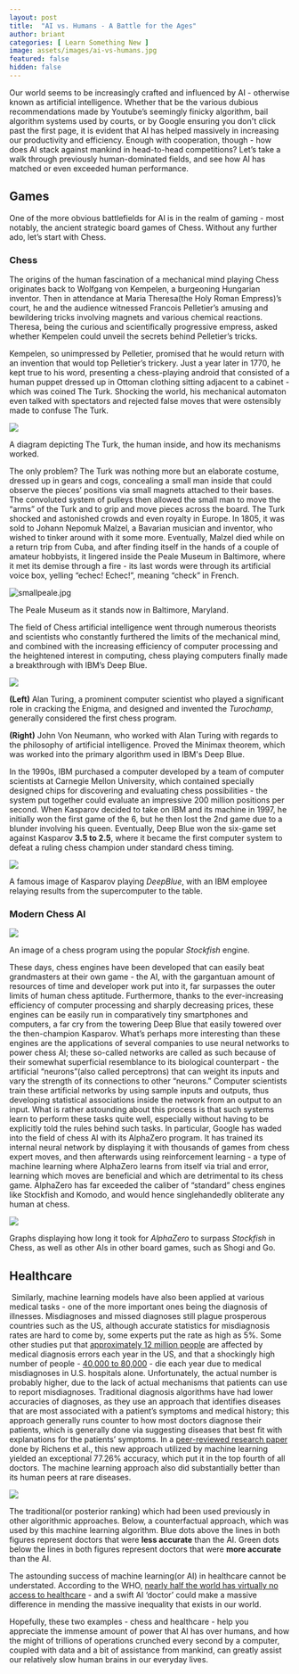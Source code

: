 ```yaml
---
layout: post
title:  "AI vs. Humans - A Battle for the Ages"
author: briant
categories: [ Learn Something New ]
image: assets/images/ai-vs-humans.jpg
featured: false
hidden: false
---
```



Our world seems to be increasingly crafted and influenced by AI - otherwise known as artificial intelligence. Whether that be the various dubious recommendations made by Youtube’s seemingly finicky algorithm, bail algorithm systems used by courts, or by Google ensuring you don't click past the first page,  it is evident that AI has helped massively in increasing our productivity and efficiency. Enough with cooperation, though - how does AI stack against mankind in head-to-head competitions? Let’s take a walk through previously human-dominated fields, and see how AI has matched or even exceeded human performance.

## Games

One of the more obvious battlefields for AI is in the realm of gaming - most notably, the ancient strategic board games of Chess. Without any further ado, let’s start with Chess.

### Chess

The origins of the human fascination of a mechanical mind playing Chess originates back to Wolfgang von Kempelen, a burgeoning Hungarian inventor. Then in attendance at Maria Theresa(the Holy Roman Empress)’s court, he and the audience witnessed Francois Pelletier’s amusing and bewildering tricks involving magnets and various chemical reactions. Theresa, being the curious and scientifically progressive empress, asked whether Kempelen could unveil the secrets behind Pelletier’s tricks. 

Kempelen, so unimpressed by Pelletier, promised that he would return with  an invention that would top Pelletier’s trickery. Just a year later in 1770, he kept true to his word, presenting a chess-playing android that consisted of a human puppet dressed up in Ottoman clothing sitting adjacent to a cabinet - which was coined The Turk. Shocking the world, his mechanical automaton even talked with spectators and rejected false moves that were ostensibly made to confuse The Turk. 

![](https://i.postimg.cc/Z5LQ5Mzt/Image-Turk.jpg)

A diagram depicting The Turk, the human inside, and how its mechanisms worked.

The only problem? The Turk was nothing more but an elaborate costume, dressed up in gears and cogs, concealing a small man inside that could observe the pieces’ positions via small magnets attached to their bases. The convoluted system of pulleys then allowed the small man to move the “arms” of the Turk and to grip and move pieces across the board. The Turk shocked and astonished crowds and even royalty in Europe. In 1805, it was sold to Johann Nepomuk Malzel, a Bavarian musician and inventor, who wished to tinker around with it some more. Eventually, Malzel died while on a return trip from Cuba, and after finding itself in the hands of a couple of amateur hobbyists, it lingered inside the Peale Museum in Baltimore, where it met its demise through a fire - its last words were through its artificial voice box, yelling “echec! Echec!”, meaning “check” in French.

![smallpeale.jpg](https://i.postimg.cc/NF4NjKZ8/smallpeale.jpg) 

The Peale Museum as it stands now in Baltimore, Maryland.

The field of Chess artificial intelligence went through numerous theorists and scientists who constantly furthered the limits of the mechanical mind, and combined with the increasing efficiency of computer processing and the heightened interest in computing, chess playing computers finally made a breakthrough with IBM’s Deep Blue. 

![](https://i.postimg.cc/zGtGRpT6/chesscomputing.png)

**(Left)** Alan Turing, a prominent computer scientist who played a significant role in cracking the Enigma, and designed and invented the *Turochamp*, generally considered the first chess program. 

**(Right)** John Von Neumann, who worked with Alan Turing with regards to the philosophy of artificial intelligence. Proved the Minimax theorem, which was worked into the primary algorithm used in IBM's Deep Blue.

In the 1990s, IBM purchased a computer developed by a team of computer scientists at Carnegie Mellon University, which contained specially designed chips for discovering and evaluating chess possibilities - the system put together could evaluate an impressive 200 million positions per second. When Kasparov decided to take on IBM and its machine in 1997, he initially won the first game of the 6, but he then lost the 2nd game due to a blunder involving his queen. Eventually, Deep Blue won the six-game set against Kasparov **3.5 to 2.5**, where it became the first computer system to defeat a ruling chess champion under standard chess timing. 

![](https://i.postimg.cc/HL6PQZzG/kasparovplayswiththinking.jpg)

A famous image of Kasparov playing *DeepBlue*, with an IBM employee relaying results from the supercomputer to the table.

### Modern Chess AI

![](https://i.postimg.cc/YSFhFZM0/stockfish.png)

An image of a chess program using the popular *Stockfish* engine.

These days, chess engines have been developed that can easily beat grandmasters at their own game - the AI, with the gargantuan amount of resources of time and developer work put into it, far surpasses the outer limits of human chess aptitude. Furthermore, thanks to the ever-increasing efficiency of computer processing and sharply decreasing prices, these engines can be easily run in comparatively tiny smartphones and computers, a far cry from the towering Deep Blue that easily towered over the then-champion Kasparov. What’s perhaps more interesting than these engines are the applications of several companies to use neural networks to power chess AI; these so-called networks are called as such because of their somewhat superficial resemblance to its biological counterpart - the artificial “neurons”(also called perceptrons) that can weight its inputs and vary the strength of its connections to other “neurons.” Computer scientists train these artificial networks by using sample inputs and outputs, thus developing statistical associations inside the network from an output to an input. What is rather astounding about this process is that such systems learn to perform these tasks quite well, especially without having to be explicitly told the rules behind such tasks.  In particular, Google has waded into the field of chess AI with its AlphaZero program. It has trained its internal neural network by displaying it with thousands of games from chess expert moves, and then afterwards using reinforcement learning - a type of machine learning where AlphaZero learns from itself via trial and error, learning which moves are beneficial and which are detrimental to its chess game. AlphaZero has far exceeded the caliber of “standard” chess engines like Stockfish and Komodo, and would hence singlehandedly obliterate any human at chess. 

![](https://i.postimg.cc/SR25Q6cB/alphazerographs.jpg)

Graphs displaying how long it took for *AlphaZero* to surpass *Stockfish* in Chess, as well as other AIs in other board games, such as Shogi and Go.

## Healthcare

​	Similarly, machine learning models have also been applied at various medical tasks - one of the more important ones being the diagnosis of illnesses. Misdiagnoses and missed diagnoses still plague prosperous countries such as the US, although accurate statistics for misdiagnosis rates are hard to come by, some experts put the rate as high as 5%. Some other studies put that [approximately 12 million people](https://qualitysafety.bmj.com/content/23/9/727) are affected by medical diagnosis errors each year in the US, and that a shockingly high number of people - [40,000 to 80,000](https://www.improvediagnosis.org/facts/) - die each year due to medical misdiagnoses in U.S. hospitals alone. Unfortunately, the actual number is probably higher, due to the lack of actual mechanisms that patients can use to report misdiagnoses. Traditional diagnosis algorithms have had lower accuracies of diagnoses, as they use an approach that identifies diseases that are most associated with a patient’s symptoms and medical history; this approach generally runs counter to how most doctors diagnose their patients, which is generally done via suggesting diseases that best fit with explanations for the patients’ symptoms. In a [peer-reviewed research paper](https://www.nature.com/articles/s41467-020-17419-7#Sec3) done by Richens et al., this new approach utilized by machine learning yielded an exceptional 77.26% accuracy, which put it in the top fourth of all doctors. The machine learning approach also did substantially better than its human peers at rare diseases. 

![](https://i.postimg.cc/gJd82m8m/doctorvsai.webp)

The traditional(or posterior ranking) which had been used previously in other algorithmic approaches. Below, a counterfactual approach, which was used by this machine learning algorithm. Blue dots above the lines in both figures represent doctors that were **less accurate** than the AI. Green dots below the lines in both figures represent doctors that were **more accurate** than the AI.

The astounding success of machine learning(or AI) in healthcare cannot be understated. According to the WHO, [nearly half the world has virtually no access to healthcare](https://www.who.int/news/item/13-12-2017-world-bank-and-who-half-the-world-lacks-access-to-essential-health-services-100-million-still-pushed-into-extreme-poverty-because-of-health-expenses) - and a swift AI ‘doctor’ could make a massive difference in mending the massive inequality that exists in our world.

Hopefully, these two examples - chess and healthcare - help you appreciate the immense amount of power that AI has over humans, and how the might of trillions of operations crunched every second by a computer, coupled with data and a  bit of assistance from mankind, can greatly assist our relatively slow human brains in our everyday lives.

